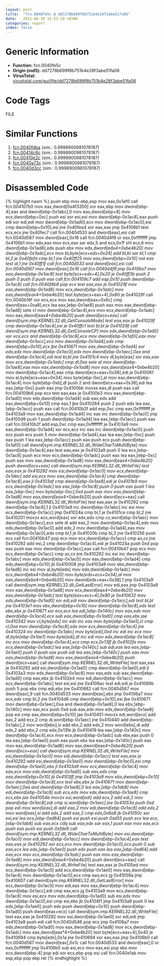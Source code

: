 ```yaml
---
layout: post
title:  "fcn.0040fe5c @ dd7278b699f8b751b4e28f3abe51fa08"
date:   2021-08-30 15:52:19 +0300
categories: report
index: false
---
```


# Generic Information
- **Function:** fcn.0040fe5c
- **Origin (md5):** dd7278b699f8b751b4e28f3abe51fa08
- **VirusTotal:** [virustotal.com/gui/file/dd7278b699f8b751b4e28f3abe51fa08][virustotal_ref]

# Code Tags
<span class="tag" id="FILE">FILE</span>


# Similar Functions

1. [fcn.0040fdba][similar_1_ref] (sim.: 0.9998900981078187)
2. [fcn.00414c6c][similar_2_ref] (sim.: 0.9998900981078187)
3. [fcn.00410e2c][similar_3_ref] (sim.: 0.9998900981078187)
4. [fcn.0040a73c][similar_4_ref] (sim.: 0.9998900981078187)
5. [fcn.0040d3cc][similar_5_ref] (sim.: 0.9998900981078187)


# Disassembled Code

{% highlight nasm %}
push ebp
mov ebp,esp
mov eax,0x1af0
call fcn.004107b0
mov eax,dword[0x4f3350]
xor eax,ebp
mov dword[ebp-4],eax
and dword[ebp-0x1abc],0
mov eax,dword[ebp+8]
mov ecx,dword[ebp+0xc]
push esi
xor esi,esi
mov dword[ebp-0x1ac8],eax
push edi
xor edi,edi
mov dword[ebp-0x1ad0],ecx
mov dword[ebp-0x1ac0],esi
cmp dword[ebp+0x10],esi
jne 0x40fea4
xor eax,eax
jmp 0x4106b1
test ecx,ecx
jne 0x40fec7
call fcn.0040d533
and dword[eax],esi
call fcn.0040d567
mov dword[eax],0x16
call fcn.0040d4f8
or eax,0xffffffff
jmp 0x4106b1
mov edx,eax
mov ecx,eax
sar edx,5
and ecx,0x1f
shl ecx,6
mov dword[ebp-0x1ad8],edx
push ebx
mov edx,dword[edx*4+0xbe4b20]
mov dword[ebp-0x1adc],ecx
mov bl,byte[ecx+edx+0x24]
add bl,bl
sar bl,1
cmp bl,2
je 0x40fefa
cmp bl,1
jne 0x40ff25
mov eax,dword[ebp+0x10]
not eax
test al,1
jne 0x40ff1f
call fcn.0040d533
and dword[eax],esi
call fcn.0040d567
mov dword[eax],0x16
call fcn.0040d4f8
jmp 0x4106a7
mov eax,dword[ebp-0x1ac8]
test byte[ecx+edx+4],0x20
je 0x40ff3b
push 2
push 0
push 0
push eax
call fcn.004109c7
add esp,0x10
push dword[ebp-0x1ac8]
call fcn.0040f4b8
pop ecx
test eax,eax
je 0x41029f
mov eax,dword[ebp-0x1ad8]
mov ecx,dword[ebp-0x1adc]
mov eax,dword[eax*4+0xbe4b20]
test byte[ecx+eax+4],0x80
je 0x41029f
call fcn.0040b16f
xor ecx,ecx
mov eax,dword[eax+0x6c]
cmp dword[eax+0xa8],ecx
lea eax,[ebp-0x1ae8]
push eax
mov eax,dword[ebp-0x1ad8]
sete cl
mov dword[ebp-0x1ac4],ecx
mov ecx,dword[ebp-0x1adc]
mov eax,dword[eax*4+0xbe4b20]
push dword[ecx+eax]
call dword[sym.imp.KERNEL32.dll_GetConsoleMode]
test eax,eax
je 0x41029f
cmp dword[ebp-0x1ac4],esi
je 0x40ffc1
test bl,bl
je 0x41029f
call dword[sym.imp.KERNEL32.dll_GetConsoleCP]
mov edx,dword[ebp-0x1ad0]
xor ecx,ecx
and dword[ebp-0x1ac8],ecx
mov dword[ebp-0x1af0],eax
mov dword[ebp-0x1acc],ecx
mov dword[ebp-0x1ad4],edx
cmp dword[ebp+0x10],ecx
jbe 0x410671
mov eax,dword[ebp-0x1ad4]
xor edx,edx
mov dword[ebp-0x1ac0],edx
mov dword[ebp-0x1aec],0xa
and dword[ebp-0x1ac4],edi
test bl,bl
jne 0x4101c4
mov dl,byte[eax]
xor eax,eax
mov ecx,dword[ebp-0x1adc]
cmp dl,0xa
sete al
mov dword[ebp-0x1ae8],eax
mov eax,dword[ebp-0x1ad8]
mov eax,dword[eax*4+0xbe4b20]
mov dword[ebp-0x1ac4],eax
cmp dword[ecx+eax+0x38],edi
je 0x410061
mov al,byte[ecx+eax+0x34]
mov byte[ebp-0xc],al
mov eax,dword[ebp-0x1ac4]
mov byte[ebp-0xb],dl
push 2
and dword[ecx+eax+0x38],edi
lea eax,[ebp-0xc]
push eax
jmp 0x4100bb
movsx eax,dl
push eax
call fcn.004109b6
pop ecx
test eax,eax
je 0x4100b3
mov eax,dword[ebp-0x1ad0]
mov edx,dword[ebp-0x1ad4]
sub eax,edx
add eax,dword[ebp+0x10]
cmp eax,1
jbe 0x410264
push 2
push edx
lea eax,[ebp-0x1acc]
push eax
call fcn.00410b2f
add esp,0xc
cmp eax,0xffffffff
je 0x4103a9
mov eax,dword[ebp-0x1ad4]
inc eax
inc dword[ebp-0x1ac0]
jmp 0x4100d9
push 1
push dword[ebp-0x1ad4]
lea eax,[ebp-0x1acc]
push eax
call fcn.00410b2f
add esp,0xc
cmp eax,0xffffffff
je 0x4103a9
mov eax,dword[ebp-0x1ad4]
xor ecx,ecx
inc eax
inc dword[ebp-0x1ac0]
push ecx
push ecx
push 5
mov dword[ebp-0x1ad4],eax
lea eax,[ebp-0xc]
push eax
push 1
lea eax,[ebp-0x1acc]
push eax
push ecx
push dword[ebp-0x1af0]
call dword[sym.imp.KERNEL32.dll_WideCharToMultiByte]
mov dword[ebp-0x1ac4],eax
test eax,eax
je 0x4103a9
push 0
lea ecx,[ebp-0x1ac8]
push ecx
mov ecx,dword[ebp-0x1adc]
push eax
lea eax,[ebp-0xc]
push eax
mov eax,dword[ebp-0x1ad8]
mov eax,dword[eax*4+0xbe4b20]
push dword[ecx+eax]
call dword[sym.imp.KERNEL32.dll_WriteFile]
test eax,eax
je 0x410292
mov esi,dword[ebp-0x1ac0]
mov ecx,dword[ebp-0x1abc]
add esi,ecx
mov eax,dword[ebp-0x1ac4]
cmp dword[ebp-0x1ac8],eax
jl 0x4103af
cmp dword[ebp-0x1ae8],edi
je 0x4101b9
mov ecx,dword[ebp-0x1adc]
lea eax,[ebp-0x1ac8]
push 0
push eax
push 1
lea eax,[ebp-0xc]
mov byte[ebp-0xc],0xd
push eax
mov eax,dword[ebp-0x1ad8]
mov eax,dword[eax*4+0xbe4b20]
push dword[ecx+eax]
call dword[sym.imp.KERNEL32.dll_WriteFile]
test eax,eax
je 0x410292
cmp dword[ebp-0x1ac8],1
jl 0x4103a9
inc dword[ebp-0x1abc]
inc esi
mov ecx,dword[ebp-0x1acc]
jmp 0x41024a
cmp bl,1
je 0x4101ce
cmp bl,2
jne 0x410201
movzx ecx,word[eax]
xor edx,edx
cmp cx,word[ebp-0x1aec]
mov dword[ebp-0x1acc],ecx
sete dl
add eax,2
mov dword[ebp-0x1ac4],edx
mov edx,dword[ebp-0x1ac0]
add edx,2
mov dword[ebp-0x1ad4],eax
mov dword[ebp-0x1ac0],edx
cmp bl,1
je 0x41020b
cmp bl,2
jne 0x410256
push ecx
call fcn.00410b47
pop ecx
mov ecx,dword[ebp-0x1acc]
cmp ax,cx
jne 0x410292
add esi,2
cmp dword[ebp-0x1ac4],edi
je 0x41024a
push 0xd
pop eax
push eax
mov dword[ebp-0x1acc],eax
call fcn.00410b47
pop ecx
mov ecx,dword[ebp-0x1acc]
cmp ax,cx
jne 0x410292
inc esi
inc dword[ebp-0x1abc]
mov edx,dword[ebp-0x1ac0]
mov eax,dword[ebp-0x1ad4]
cmp edx,dword[ebp+0x10]
jb 0x410008
jmp 0x4103a9
mov ebx,dword[ebp-0x1ad8]
inc esi
mov al,byte[edx]
mov edx,dword[ebp-0x1adc]
mov ecx,dword[ebx*4+0xbe4b20]
mov byte[edx+ecx+0x34],al
mov eax,dword[ebx*4+0xbe4b20]
mov dword[edx+eax+0x38],1
jmp 0x4103a9
call dword[sym.imp.KERNEL32.dll_GetLastError]
mov edi,eax
jmp 0x4103a9
mov eax,dword[ebp-0x1ad8]
mov ecx,dword[eax*4+0xbe4b20]
mov eax,dword[ebp-0x1adc]
test byte[eax+ecx+4],0x80
je 0x410632
mov edx,dword[ebp-0x1ad0]
xor edi,edi
mov dword[ebp-0x1acc],edi
test bl,bl
jne 0x4103e1
mov ebx,dword[ebp+0x10]
mov dword[ebp-0x1ac8],edx
test ebx,ebx
je 0x410671
xor ecx,ecx
lea edi,[ebp-0x140c]
mov eax,edx
mov dword[ebp-0x1ac4],ecx
sub eax,dword[ebp-0x1ad0]
cmp eax,ebx
jae 0x410342
mov cl,byte[edx]
inc edx
inc eax
mov byte[ebp-0x1ae1],cl
cmp cl,0xa
mov dword[ebp-0x1ac8],edx
mov ecx,dword[ebp-0x1ac4]
jne 0x410324
inc dword[ebp-0x1abc]
mov byte[edi],0xd
inc edi
inc ecx
mov dl,byte[ebp-0x1ae1]
mov byte[edi],dl
inc edi
mov edx,dword[ebp-0x1ac8]
inc ecx
mov dword[ebp-0x1ac4],ecx
cmp ecx,0x13ff
jb 0x4102fa
mov ecx,dword[ebp-0x1adc]
lea eax,[ebp-0x140c]
sub edi,eax
lea eax,[ebp-0x1ae0]
push 0
push eax
push edi
lea eax,[ebp-0x140c]
push eax
mov eax,dword[ebp-0x1ad8]
mov eax,dword[eax*4+0xbe4b20]
push dword[ecx+eax]
call dword[sym.imp.KERNEL32.dll_WriteFile]
test eax,eax
je 0x410292
add esi,dword[ebp-0x1ae0]
cmp dword[ebp-0x1ae0],edi
jl 0x4103a3
mov edx,dword[ebp-0x1ac8]
mov eax,edx
sub eax,dword[ebp-0x1ad0]
cmp eax,ebx
jb 0x4102e4
mov edi,dword[ebp-0x1acc]
mov ecx,dword[ebp-0x1abc]
test esi,esi
jne 0x4106ac
test edi,edi
je 0x41066b
push 5
pop ebx
cmp edi,ebx
jne 0x410662
call fcn.0040d567
mov dword[eax],9
call fcn.0040d533
mov dword[eax],ebx
jmp 0x4106a7
mov ecx,edx
cmp bl,2
jne 0x4104d6
cmp dword[ebp+0x10],esi
jbe 0x410671
mov dword[ebp-0x1aec],0xa
and dword[ebp-0x1ae8],0
lea ebx,[ebp-0x140c]
mov eax,ecx
push 0xd
sub eax,edx
mov edx,dword[ebp-0x1ae8]
pop esi
cmp eax,dword[ebp+0x10]
jae 0x410451
movzx edi,word[ecx]
add eax,2
add ecx,2
cmp di,word[ebp-0x1aec]
jne 0x410440
add dword[ebp-0x1abc],2
mov word[ebx],si
add ebx,2
add edx,2
mov word[ebx],di
add edx,2
add ebx,2
cmp edx,0x13fe
jb 0x410419
lea eax,[ebp-0x140c]
mov dword[ebp-0x1ac4],ecx
mov ecx,dword[ebp-0x1adc]
sub ebx,eax
push 0
lea eax,[ebp-0x1ae0]
push eax
push ebx
lea eax,[ebp-0x140c]
push eax
mov eax,dword[ebp-0x1ad8]
mov eax,dword[eax*4+0xbe4b20]
push dword[ecx+eax]
call dword[sym.imp.KERNEL32.dll_WriteFile]
mov esi,dword[ebp-0x1ac0]
mov edi,dword[ebp-0x1acc]
test eax,eax
je 0x410292
add esi,dword[ebp-0x1ae0]
mov dword[ebp-0x1ac0],esi
cmp dword[ebp-0x1ae0],ebx
jl 0x4103a9
mov ecx,dword[ebp-0x1ac4]
mov eax,ecx
mov edx,dword[ebp-0x1ad0]
sub eax,edx
cmp eax,dword[ebp+0x10]
jb 0x4103ff
jmp 0x4103a9
mov ebx,dword[ebp+0x10]
mov dword[ebp-0x1ac8],ecx
test ebx,ebx
je 0x410671
mov dword[ebp-0x1aec],0xa
and dword[ebp-0x1ae8],0
lea eax,[ebp-0x1ab8]
mov edi,dword[ebp-0x1ac8]
sub ecx,edx
mov edx,dword[ebp-0x1ae8]
cmp ecx,ebx
jae 0x41054b
movzx esi,word[edi]
add ecx,2
add edi,2
mov dword[ebp-0x1ac8],edi
cmp si,word[ebp-0x1aec]
jne 0x41053a
push 0xd
pop edi
mov word[eax],di
add eax,2
mov edi,dword[ebp-0x1ac8]
add edx,2
mov word[eax],si
add edx,2
add eax,2
cmp edx,0x6a8
jb 0x41050c
xor esi,esi
lea ecx,[ebp-0xd64]
push esi
push esi
push 0xd55
push ecx
lea ecx,[ebp-0x1ab8]
sub eax,ecx
cdq
sub eax,edx
sar eax,1
push eax
mov eax,ecx
push eax
push esi
push 0xfde9
call dword[sym.imp.KERNEL32.dll_WideCharToMultiByte]
mov esi,dword[ebp-0x1ac0]
mov edi,dword[ebp-0x1acc]
mov dword[ebp-0x1ac4],eax
test eax,eax
je 0x410292
xor ecx,ecx
mov dword[ebp-0x1ac0],ecx
push 0
sub eax,ecx
lea edx,[ebp-0x1ae0]
push edx
push eax
lea eax,[ebp-0xd64]
add eax,ecx
mov ecx,dword[ebp-0x1adc]
push eax
mov eax,dword[ebp-0x1ad8]
mov eax,dword[eax*4+0xbe4b20]
push dword[ecx+eax]
call dword[sym.imp.KERNEL32.dll_WriteFile]
test eax,eax
je 0x4105ed
mov ecx,dword[ebp-0x1ac0]
add ecx,dword[ebp-0x1ae0]
mov eax,dword[ebp-0x1ac4]
mov dword[ebp-0x1ac0],ecx
cmp eax,ecx
jg 0x41059a
jmp 0x410607
call dword[sym.imp.KERNEL32.dll_GetLastError]
mov ecx,dword[ebp-0x1ac0]
mov edi,eax
mov eax,dword[ebp-0x1ac4]
mov dword[ebp-0x1acc],edi
cmp eax,ecx
jg 0x4103a9
mov ecx,dword[ebp-0x1ac8]
mov esi,ecx
mov edx,dword[ebp-0x1ad0]
sub esi,edx
mov dword[ebp-0x1ac0],esi
cmp esi,ebx
jb 0x4104f1
jmp 0x4103a9
push 0
lea edx,[ebp-0x1ae0]
push edx
push dword[ebp+0x10]
push dword[ebp-0x1ad0]
push dword[eax+ecx]
call dword[sym.imp.KERNEL32.dll_WriteFile]
test eax,eax
je 0x410292
mov esi,dword[ebp-0x1ae0]
xor edi,edi
jmp 0x4103a9
push edi
call fcn.0040d546
pop ecx
jmp 0x4106a7
mov edx,dword[ebp-0x1ad0]
mov eax,dword[ebp-0x1ad8]
mov ecx,dword[ebp-0x1adc]
mov eax,dword[eax*4+0xbe4b20]
test byte[ecx+eax+4],0x40
je 0x410694
cmp byte[edx],0x1a
jne 0x410694
xor eax,eax
jmp 0x4106b0
call fcn.0040d567
mov dword[eax],0x1c
call fcn.0040d533
and dword[eax],0
or eax,0xffffffff
jmp 0x4106b0
sub esi,ecx
mov eax,esi
pop ebx
mov ecx,dword[ebp-4]
pop edi
xor ecx,ebp
pop esi
call fcn.0040e1ab
mov esp,ebp
pop ebp
ret
{% endhighlight %}


[similar_1_ref]: /report/fcn.0040fdba@470263fe7e7cc115b95cd041d643e3b5
[similar_2_ref]: /report/fcn.00414c6c@fd17dad7a5809016e438b746adc04679
[similar_3_ref]: /report/fcn.00410e2c@c5a9328b4292c431a6e3f48185308528
[similar_4_ref]: /report/fcn.0040a73c@39cc9d1efb3c13c15792b3ba0142fd3c
[similar_5_ref]: /report/fcn.0040d3cc@ed8dcc04880716413628e726708b2463
[virustotal_ref]: https://www.virustotal.com/gui/file/dd7278b699f8b751b4e28f3abe51fa08